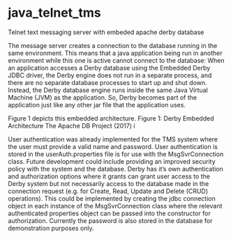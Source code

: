 # java_telnet_tms
Telnet text messaging server with embeded apache derby database

The message server creates a connection to the database running in the same environment. This means that a java application being run in another environment while this one is active cannot connect to the database:
When an application accesses a Derby database using the Embedded Derby JDBC driver, the Derby engine does not run in a separate process, and there are no separate database processes to start up and shut down. Instead, the Derby database engine runs inside the same Java Virtual Machine (JVM) as the application. So, Derby becomes part of the application just like any other jar file that the application uses. 

Figure 1 depicts this embedded architecture.
Figure 1: Derby Embedded Architecture
The Apache DB Project (2017) i

User authentication was already implemented for the TMS system where the user must provide a valid name and password. User authentication is stored in the userAuth.properties file is for use with the MsgSvrConnection class.
Future development could include providing an improved security policy with the system and the database. Derby has it’s own authentication and authorization options where it grants can grant user access to the Derby system but not necessarily access to the database made in the connection request (e.g. for Create, Read, Update and Delete (CRUD) operations). This could be implemented by creating the jdbc connection object in each instance of the MsgSvrConnection class where the relevant authenticated properties object can be passed into the constructor for authorization.
Currently the password is also stored in the database for demonstration purposes only.
